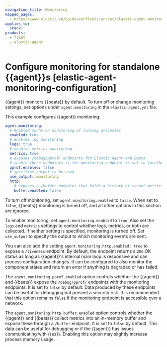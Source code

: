 ```yaml
---
navigation_title: Monitoring
mapped_pages:
  - https://www.elastic.co/guide/en/fleet/current/elastic-agent-monitoring-configuration.html
applies_to:
  stack:
products:
  - fleet
  - elastic-agent
---
```


# Configure monitoring for standalone {{agent}}s [elastic-agent-monitoring-configuration]


{{agent}} monitors {{beats}} by default. To turn off or change monitoring settings, set options under `agent.monitoring` in the `elastic-agent.yml` file.

This example configures {{agent}} monitoring:

```yaml
agent.monitoring:
  # enabled turns on monitoring of running processes
  enabled: true
  # enables log monitoring
  logs: true
  # enables metrics monitoring
  metrics: true
  # exposes /debug/pprof/ endpoints for Elastic Agent and Beats
  # enable these endpoints if the monitoring endpoint is set to localhost
  pprof.enabled: false
  # specifies output to be used
  use_output: monitoring
  http:
    # exposes a /buffer endpoint that holds a history of recent metrics
    buffer.enabled: false
```

To turn off monitoring, set `agent.monitoring.enabled` to `false`. When set to `false`, {{beats}} monitoring is turned off, and all other options in this section are ignored.

To enable monitoring, set `agent.monitoring.enabled` to `true`. Also set the `logs` and `metrics` settings to control whether logs, metrics, or both are collected. If neither setting is specified, monitoring is turned off. Set `use_output` to specify the output to which monitoring events are sent.

You can also add the setting `agent.monitoring.http.enabled: true` to expose a `/liveness` endpoint. By default, the endpoint returns a `200` OK status as long as {{agent}}'s internal main loop is responsive and can process configuration changes. It can be configured to also monitor the component states and return an error if anything is degraded or has failed.

The `agent.monitoring.pprof.enabled` option controls whether the {{agent}} and {{beats}} expose the `/debug/pprof/` endpoints with the monitoring endpoints. It is set to `false` by default. Data produced by these endpoints can be useful for debugging but present a security risk. It is recommended that this option remains `false` if the monitoring endpoint is accessible over a network.

The `agent.monitoring.http.buffer.enabled` option controls whether the {{agent}} and {{beats}} collect metrics into an in-memory buffer and expose these through a `/buffer` endpoint. It is set to `false` by default. This data can be useful for debugging or if the {{agent}} has issues communicating with {{es}}. Enabling this option may slightly increase process memory usage.

